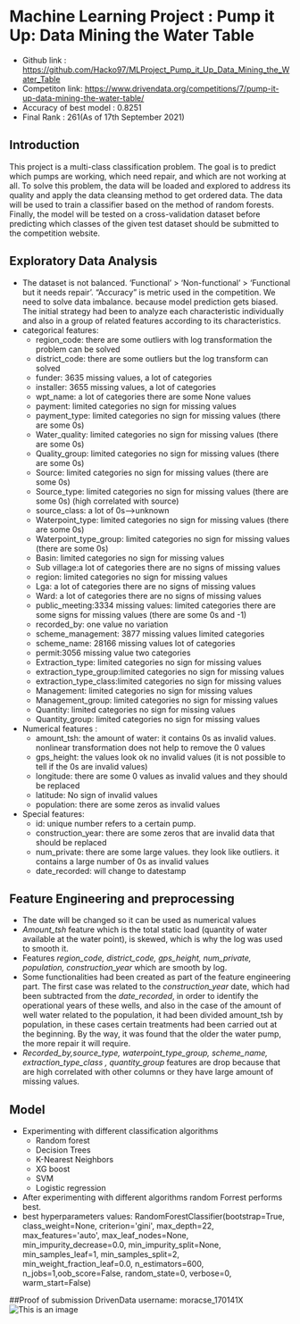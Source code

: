# Machine Learning Project : Pump it Up: Data Mining the Water Table 
- Github link : https://github.com/Hacko97/MLProject_Pump_it_Up_Data_Mining_the_Water_Table
- Competiton link: https://www.drivendata.org/competitions/7/pump-it-up-data-mining-the-water-table/
- Accuracy of best model : 0.8251
- Final Rank : 261(As of 17th September 2021)

## Introduction
This project is a multi-class classification problem. The goal is to predict which pumps are working, which need repair, and which are not working at all. To solve this problem, the data will be loaded and explored to address its quality and apply the data cleansing method to get ordered data. The data will be used to train a classifier based on the method of random forests. Finally, the model will be tested on a cross-validation dataset before predicting which classes of the given test dataset should be submitted to the competition website.
## Exploratory Data Analysis
- The dataset is not balanced. ‘Functional’ > ‘Non-functional’ > ‘Functional but it needs repair’. “Accuracy” is metric used in the competition. We need to solve data imbalance. because model prediction gets biased. The initial strategy had been to analyze each characteristic individually and also in a group of related features according to its characteristics.
- categorical features:
  - region_code: there are some outliers with log transformation the problem can be solved
  - district_code: there are some outliers but the log transform can solved
  - funder: 3635 missing values, a lot of categories
  - installer: 3655 missing values, a lot of categories
  - wpt_name: a lot of categories there are some None values
  - payment: limited categories no sign for missing values
  - payment_type: limited categories no sign for missing values (there are some 0s)
  - Water_quality: limited categories no sign for missing values (there are some 0s)
  - Quality_group: limited categories no sign for missing values (there are some 0s)
  - Source: limited categories no sign for missing values (there are some 0s)
  - Source_type: limited categories no sign for missing values (there are some 0s) (high correlated with source)
  - source_class: a lot of 0s-->unknown
  - Waterpoint_type: limited categories no sign for missing values (there are some 0s)
  - Waterpoint_type_group: limited categories no sign for missing values (there are some 0s)
  - Basin: limited categories no sign for missing values
  - Sub village:a lot of categories there are no signs of missing values
  - region: limited categories no sign for missing values
  - Lga: a lot of categories there are no signs of missing values
  - Ward: a lot of categories there are no signs of missing values
  - public_meeting:3334 missing values: limited categories there are some signs for missing values (there are some 0s and -1)
  - recorded_by: one value no variation
  - scheme_management: 3877 missing values limited categories
  - scheme_name: 28166 missing values lot of categories
  - permit:3056 missing value two categories
  - Extraction_type: limited categories no sign for missing values
  - extraction_type_group:limited categories no sign for missing values
  - extraction_type_class:limited categories no sign for missing values
  - Management: limited categories no sign for missing values
  - Management_group: limited categories no sign for missing values
  - Quantity: limited categories no sign for missing values
  - Quantity_group: limited categories no sign for missing values
- Numerical features :
  - amount_tsh: the amount of water: it contains 0s as invalid values. nonlinear transformation does not help to remove the 0 values
  - gps_height: the values look ok no invalid values (it is not possible to tell if the 0s are invalid values)
  - longitude: there are some 0 values as invalid values and they should be replaced
  - latitude: No sign of invalid values
  - population: there are some zeros as invalid values
- Special features:
  - id: unique number refers to a certain pump.
  - construction_year: there are some zeros that are invalid data that should be replaced
  - num_private: there are some large values. they look like outliers. it contains a large number of 0s as invalid values
  - date_recorded: will change to datestamp 

## Feature Engineering and preprocessing
- The date will be changed so it can be used as numerical values
- *Amount_tsh* feature which is the total static load (quantity of water available at the water point), is skewed, which is why the log was used to smooth it.
- Features *region_code, district_code, gps_height, num_private, population, construction_year* which are smooth by log. 
- Some functionalities had been created as part of the feature engineering part. The first case was related to the *construction_year* date, which had been subtracted from the *date_recorded*, in order to identify the operational years of these wells, and also in the case of the amount of well water related to the population, it had been divided amount_tsh by population, in these cases certain treatments had been carried out at the beginning. By the way, it was found that the older the water pump, the more repair it will require.
- *Recorded_by,source_type, waterpoint_type_group, scheme_name, extraction_type_class , quantity_group* features are drop because that are high correlated with other columns or they have large amount of missing values.


## Model
- Experimenting with different classification algorithms
  - Random forest
  - Decision Trees
  - K-Nearest Neighbors
  - XG boost
  - SVM
  - Logistic regression
- After experimenting with different algorithms random Forrest performs best.
- best hyperparameters values: RandomForestClassifier(bootstrap=True, class_weight=None, criterion='gini', max_depth=22, max_features='auto', max_leaf_nodes=None, min_impurity_decrease=0.0, min_impurity_split=None, min_samples_leaf=1, min_samples_split=2, min_weight_fraction_leaf=0.0, n_estimators=600, n_jobs=1,oob_score=False, random_state=0, verbose=0, warm_start=False) 


##Proof of submission
DrivenData username: moracse_170141X
![This is an image](https://myoctocat.com/assets/images/base-octocat.svg)






